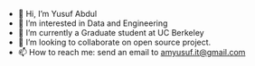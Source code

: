 - 👋 Hi, I’m Yusuf Abdul
- 👀 I’m interested in Data and Engineering
- 🌱 I’m currently a Graduate student at UC Berkeley
- 💞️ I’m looking to collaborate on open source project. 
- 📫 How to reach me: send an email to amyusuf.it@gmail.com

<!---
ayusuf9/ayusuf9 is a ✨ special ✨ repository because its `README.md` (this file) appears on your GitHub profile.
You can click the Preview link to take a look at your changes.
--->

